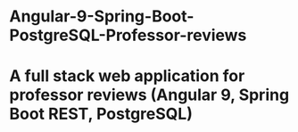 # Angular-9-Spring-Boot-PostgreSQL-Professor-reviews

# A full stack web application for professor reviews (Angular 9, Spring Boot REST, PostgreSQL)
